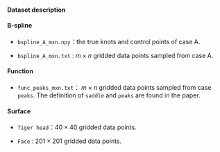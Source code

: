 #### Dataset description

#### B-spline

- `bspline_A_mxn.npy`：the true knots and control points of case A.

- `bspline_A_mxn.txt` : $m\times n$ gridded data points sampled  from case A.



#### Function

- `func_peaks_mxn.txt`： $m\times n$ gridded data points sampled  from case `peaks`. The definition of `saddle` and `peaks` are found in the paper.



#### Surface

- `Tiger head`：$40\times 40$ gridded data points.

- `Face` : $201\times 201$ gridded data points.



